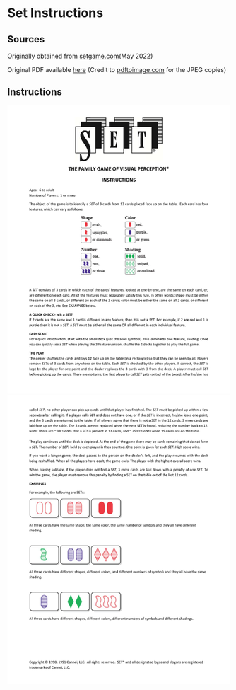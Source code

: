 # Set Instructions

## Sources

Originally obtained from [setgame.com](https://www.setgame.com/sites/default/files/instructions/SET%20INSTRUCTIONS%20-%20ENGLISH.pdf)(May 2022)

Original PDF available [here](./docs/SET-INSTRUCTIONS-ENGLISH.pdf) (Credit to [pdftoimage.com](https://pdftoimage.com/) for the JPEG copies)

## Instructions

![page1](./docs/SET-INSTRUCTIONS-ENGLISH-pg1.jpg)
![page2](./docs/SET-INSTRUCTIONS-ENGLISH-pg2.jpg)
